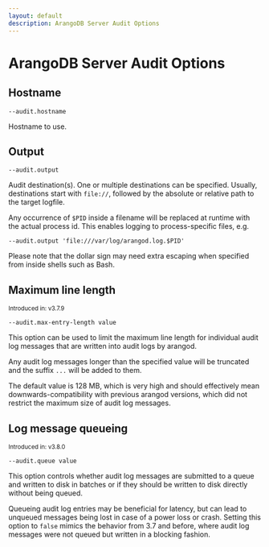 ```yaml
---
layout: default
description: ArangoDB Server Audit Options
---
```

# ArangoDB Server Audit Options

## Hostname

`--audit.hostname`

Hostname to use.

## Output

`--audit.output`

Audit destination(s).
One or multiple destinations can be specified. Usually, destinations start with
`file://`, followed by the absolute or relative path to the target logfile.

Any occurrence of `$PID` inside a filename will be replaced at runtime with the
actual process id. This enables logging to process-specific files, e.g.

`--audit.output 'file:///var/log/arangod.log.$PID'`

Please note that the dollar sign may need extra escaping when specified from 
inside shells such as Bash.

## Maximum line length

<small>Introduced in: v3.7.9</small>

`--audit.max-entry-length value`

This option can be used to limit the maximum line length for individual audit
log messages that are written into audit logs by arangod. 

Any audit log messages longer than the specified value will be truncated and
the suffix `...` will be added to them.

The default value is 128 MB, which is very high and should effectively mean
downwards-compatibility with previous arangod versions, which did not restrict
the maximum size of audit log messages.

## Log message queueing

<small>Introduced in: v3.8.0</small>

`--audit.queue value`

This option controls whether audit log messages are submitted to a queue and
written to disk in batches or if they should be written to disk directly
without being queued.

Queueing audit log entries may be beneficial for latency, but can lead to
unqueued messages being lost in case of a power loss or crash. Setting this
option to `false` mimics the behavior from 3.7 and before, where audit log
messages were not queued but written in a blocking fashion.

